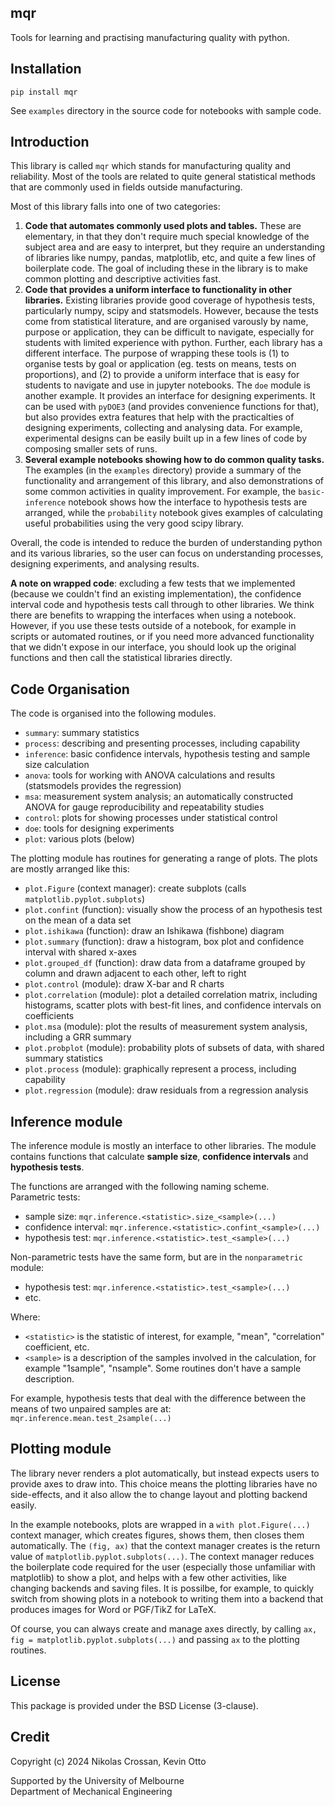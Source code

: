 mqr
---
Tools for learning and practising manufacturing quality with python.

Installation
------------
`pip install mqr`

See `examples` directory in the source code for notebooks with sample code.

Introduction
------------
This library is called `mqr` which stands for manufacturing quality and
reliability. Most of the tools are related to quite general statistical methods
that are commonly used in fields outside manufacturing.

Most of this library falls into one of two categories:
1. **Code that automates commonly used plots and tables.** These are elementary,
  in that they don't require much special knowledge of the subject area and are
  easy to interpret, but they require an understanding of libraries like numpy,
  pandas, matplotlib, etc, and quite a few lines of boilerplate code. The goal
  of including these in the library is to make common plotting and descriptive
  activities fast.
2. **Code that provides a uniform interface to functionality in other libraries.**
  Existing libraries provide good coverage of hypothesis tests, particularly
  numpy, scipy and statsmodels. However, because the tests come from statistical
  literature, and are organised varously by name, purpose or application, they
  can be difficult to navigate, especially for students with limited experience
  with python. Further, each library has a different interface. The purpose of
  wrapping these tools is (1) to organise tests by goal or application (eg.
  tests on means, tests on proportions), and (2) to provide a uniform interface
  that is easy for students to navigate and use in jupyter notebooks. The `doe`
  module is another example. It provides an interface for designing experiments.
  It can be used with `pyDOE3` (and provides convenience functions for that),
  but also provides extra features that help with the practicalties of designing
  experiments, collecting and analysing data. For example, experimental designs
  can be easily built up in a few lines of code by composing smaller sets of
  runs.
3. **Several example notebooks showing how to do common quality tasks.** The
  examples (in the `examples` directory) provide a summary of the functionality
  and arrangement of this library, and also demonstrations of some common
  activities in quality improvement. For example, the `basic-inference` notebook
  shows how the interface to hypothesis tests are arranged, while the `probability`
  notebook gives examples of calculating useful probabilities using the very
  good scipy library.

Overall, the code is intended to reduce the burden of understanding python and
its various libraries, so the user can focus on understanding processes,
designing experiments, and analysing results.

**A note on wrapped code**: excluding a few tests that we implemented (because
we couldn't find an existing implementation), the confidence interval code and
hypothesis tests call through to other libraries. We think there are benefits to
wrapping the interfaces when using a notebook. However, if you use these tests
outside of a notebook, for example in scripts or automated routines, or if you
need more advanced functionality that we didn't expose in our interface, you
should look up the original functions and then call the statistical libraries
directly.

Code Organisation
-----------------
The code is organised into the following modules.

- `summary`: summary statistics
- `process`: describing and presenting processes, including capability
- `inference`: basic confidence intervals, hypothesis testing and sample size
    calculation
- `anova`: tools for working with ANOVA calculations and results (statsmodels
    provides the regression)
- `msa`: measurement system analysis; an automatically constructed ANOVA for
    gauge reproducibility and repeatability studies
- `control`: plots for showing processes under statistical control
- `doe`: tools for designing experiments
- `plot`: various plots (below)

The plotting module has routines for generating a range of plots. The plots are
mostly arranged like this:

- `plot.Figure` (context manager): create subplots (calls `matplotlib.pyplot.subplots`)
- `plot.confint` (function): visually show the process of an hypothesis test on
  the mean of a data set
- `plot.ishikawa` (function): draw an Ishikawa (fishbone) diagram
- `plot.summary` (function): draw a histogram, box plot and confidence interval
  with shared x-axes
- `plot.grouped_df` (function): draw data from a dataframe grouped by column and
  drawn adjacent to each other, left to right
- `plot.control` (module): draw X-bar and R charts
- `plot.correlation` (module): plot a detailed correlation matrix, including
  histograms, scatter plots with best-fit lines, and confidence intervals on coefficients
- `plot.msa` (module): plot the results of measurement system analysis, including
  a GRR summary
- `plot.probplot` (module): probability plots of subsets of data, with shared
  summary statistics
- `plot.process` (module): graphically represent a process, including capability
- `plot.regression` (module): draw residuals from a regression analysis

Inference module
----------------
The inference module is mostly an interface to other libraries. The module contains
functions that calculate **sample size**, **confidence intervals** and
**hypothesis tests**.

The functions are arranged with the following naming scheme.  
Parametric tests:
* sample size: `mqr.inference.<statistic>.size_<sample>(...)`
* confidence interval: `mqr.inference.<statistic>.confint_<sample>(...)`
* hypothesis test: `mqr.inference.<statistic>.test_<sample>(...)`

Non-parametric tests have the same form, but are in the `nonparametric` module:
* hypothesis test: `mqr.inference.<statistic>.test_<sample>(...)`
* etc.

Where:
* `<statistic>` is the statistic of interest, for example, "mean", "correlation"
  coefficient, etc.
* `<sample>` is a description of the samples involved in the calculation, for
  example "1sample", "nsample". Some routines don't have a sample description.

For example, hypothesis tests that deal with the difference between the means of
two unpaired samples are at:  
`mqr.inference.mean.test_2sample(...)`

Plotting module
---------------
The library never renders a plot automatically, but instead expects users to
provide axes to draw into. This choice means the plotting libraries have no
side-effects, and it also allow the to change layout and plotting backend easily.

In the example notebooks, plots are wrapped in a `with plot.Figure(...)` context
manager, which creates figures, shows them, then closes them automatically. The
`(fig, ax)` that the context manager creates is the return value of
`matplotlib.pyplot.subplots(...)`. The context manager reduces the boilerplate
code required for the user (especially those unfamiliar with matplotlib) to
show a plot, and helps with a few other activities, like changing backends and
saving files. It is possilbe, for example, to quickly switch from showing plots
in a notebook to writing them into a backend that produces images for Word or
PGF/TikZ for LaTeX.

Of course, you can always create and manage axes directly, by calling
`ax, fig = matplotlib.pyplot.subplots(...)` and passing `ax` to the plotting
routines.

License
-------
This package is provided under the BSD License (3-clause).

Credit
------
Copyright (c) 2024 Nikolas Crossan, Kevin Otto

Supported by the University of Melbourne  
Department of Mechanical Engineering

